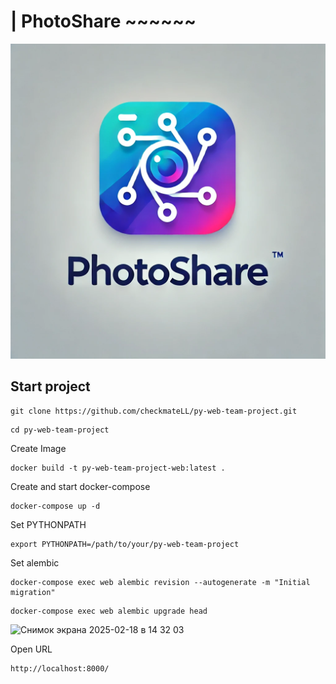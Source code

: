 # | PhotoShare ~~~~~~

![alt text](app/templates/static/logo.webp)
## Start project
```
git clone https://github.com/checkmateLL/py-web-team-project.git
```
```
cd py-web-team-project
```
Create Image
```
docker build -t py-web-team-project-web:latest .
```
Create and start docker-compose
```
docker-compose up -d
```
Set PYTHONPATH
```
export PYTHONPATH=/path/to/your/py-web-team-project 
```
Set alembic
```
docker-compose exec web alembic revision --autogenerate -m "Initial migration"
```
```
docker-compose exec web alembic upgrade head
```
<img width="1057" alt="Снимок экрана 2025-02-18 в 14 32 03" src="https://github.com/user-attachments/assets/9520aeb5-4306-4ee6-b27e-a78f566c7380" />


Open URL 
```
http://localhost:8000/
```
